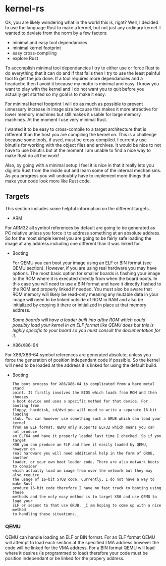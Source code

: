 # kernel-rs

 Ok, you are likely wondering what in the world this is, right? Well, I decided
 to use the language Rust to make a kernel, but not just any ordinary kernel. I
 wanted to deviate from the norm by a few factors:

* minimal and easy tool dependancies
* minimal kernel footprint
* easy cross-compiling
* explore Rust

To accomplish minimal tool dependancies I try to either use or force Rust to do
everything that it can do and if that fails then I try to use the least painful
tool to get the job done. If a tool requires more dependancies and a headache
then I avoid it because my motto is minimal and easy. I know you want to play
with the kernel and I do not want you to quit before you actually get started so
my goal is to make it easy.

For minimal kernel footprint I will do as much as possible to prevent unnessary
increase in image size because this makes it more attractive for lower memory
machines but still makes it usable for large memory machines. At the moment I
use very minimal Rust.

I wanted it to be easy to cross-compile to a target architecture that is
different than the host you are compiling the kernel on. This is a challenge
because some tools, if used, must be cross-compiled. I currently use binutils
for working with the object files and archives. It would be nice to not have to
use binutils but at the moment I am unable to find a nice way to make Rust do all
the work!

Also, by going with a minimal setup I feel it is nice in that it really lets you
dig into Rust from the inside out and learn some of the internal mechanisms. As
you progress you will undoubtly have to implement more things that make your code
look more like Rust code.

## Targets

This section includes some helpful information on the different targets.

* ARM

 For ARM32 all symbol references by default are going to be generated as PC
 relative unless you force it to address something at an absolute address. So for
 the most simple kernel you are going to be fairly safe loading the image at any
 address including one different than it was linked for.

  * Booting

      For QEMU you can boot your image using an ELF or BIN format (see QEMU section).
      However, if you are using real hardware you may have options. The most basic
      option for smaller boards is flashing your image to the ROM where it is
      executed directly from when the board boots. In this case you will need to use
      a BIN format and have it directly flashed to the ROM and properly linked if 
      needed. You must also be aware that ROM memory will likely be read-only meaning 
      any mutable data in your image will need to be linked outside of ROM in RAM and
      also be initialized by copying it there or initialized in place at that memory
      address.

      _Some boards will have a loader built into a/the ROM which could possibly load
      your kernel in an ELF format like QEMU does but this is highly specific to your 
      board so you must consult the documentation for it._

* X86/X86-64

 For X86/X86-64 symbol references are generated absolute, unless you force the
 generation of position independant code if possible. So the kernel will need to
 be loaded at the address it is linked for using the default build.

  * Booting

        The boot process for X86/X86-64 is complicated from a bare metal stand
        point. It firstly involves the BIOS which loads from ROM and then chooses
        a boot device and uses a specific method for that device. For booting from
        floppy, harddisk, cd/dvd you will need to write a separate 16-bit loading
        stub. You can however use something such a GRUB which can load your kernel
        from an ELF format. QEMU only supports ELF32 which means you can not produce
        an ELF64 and have it properly loaded last time I checked. So if you target
        X86 you can produce an ELF and have it easily loaded by QEMU, however on
        real hardware you will need additional help in the form of GRUB, another
        loader, or your own boot loader code. There are also network boots to consider
        which actually load an image from over the network but they may also require
        the usage of 16-bit STUB code. Currently, I do not have a way to make Rust
        produce 16-bit code therefore I have no fast track to booting using these
        methods and the only easy method is to target X86 and use QEMU to load your
        ELF or second to that use GRUB. _I am hoping to come up with a nice method
        to handling these situations._

### QEMU

 QEMU can handle loading an ELF or BIN format. For an ELF format QEMU will
 attempt to load each section at the specified LMA address however the code will
 be linked for the VMA address. For a BIN format QEMU will load where it desires
 (is programmed to load) therefore your code must be position independant or be
 linked for the propery address.
